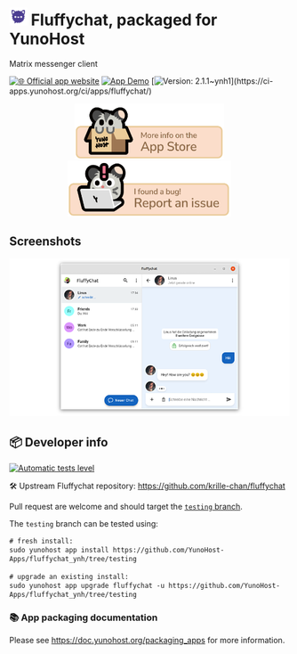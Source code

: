 <!--
N.B.: This README was automatically generated by <https://github.com/YunoHost/apps_tools/blob/main/readme_generator>
It shall NOT be edited by hand.
-->

<h1>
  <img src="https://raw.githubusercontent.com/YunoHost/apps/main/logos/fluffychat.png" width="32px" alt="Logo of Fluffychat">
  Fluffychat, packaged for YunoHost
</h1>

Matrix messenger client

[![🌐 Official app website](https://img.shields.io/badge/Official_app_website-darkgreen?style=for-the-badge)](https://fluffychat.im/)
[![App Demo](https://img.shields.io/badge/App_Demo-blue?style=for-the-badge)](https://fluffychat.im/web)
[![Version: 2.1.1~ynh1](https://img.shields.io/badge/Version-2.1.1~ynh1-rgb(18,138,11)?style=for-the-badge)](https://ci-apps.yunohost.org/ci/apps/fluffychat/)

<div align="center">
<a href="https://apps.yunohost.org/app/fluffychat"><img height="100px" src="https://github.com/YunoHost/yunohost-artwork/raw/refs/heads/main/badges/neopossum-badges/badge_more_info_on_the_appstore.svg"/></a>
<a href="https://github.com/YunoHost-Apps/fluffychat_ynh/issues"><img height="100px" src="https://github.com/YunoHost/yunohost-artwork/raw/refs/heads/main/badges/neopossum-badges/badge_report_an_issue.svg"/></a>
</div>


## Screenshots
![Screenshot of Fluffychat](./doc/screenshots/screenshot.png)

## 📦 Developer info

[![Automatic tests level](https://apps.yunohost.org/badge/cilevel/fluffychat)](https://ci-apps.yunohost.org/ci/apps/fluffychat/)

🛠️ Upstream Fluffychat repository: <https://github.com/krille-chan/fluffychat>

Pull request are welcome and should target the [`testing` branch](https://github.com/YunoHost-Apps/fluffychat_ynh/tree/testing).

The `testing` branch can be tested using:
```
# fresh install:
sudo yunohost app install https://github.com/YunoHost-Apps/fluffychat_ynh/tree/testing

# upgrade an existing install:
sudo yunohost app upgrade fluffychat -u https://github.com/YunoHost-Apps/fluffychat_ynh/tree/testing
```

### 📚 App packaging documentation

Please see <https://doc.yunohost.org/packaging_apps> for more information.